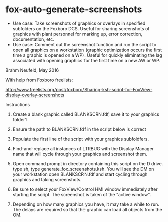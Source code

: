 # fox-auto-generate-screenshots
* Use case: Take screenshots of graphics or overlays in specified subfolders on the Foxboro DCS. Useful for sharing screenshots of graphics with plant personnel for marking up, error correction, documentation, etc. 
* Use case: Comment out the screenshot function and run the script to open all graphics on a workstation (graphic optimization occurs the first time a graphic is opened on a WP). Useful for quickly eliminating the lag associated with opening graphics for the first time on a new AW or WP.

Brahm Neufeld, May 2016

With help from Foxboro freelists: 

http://www.freelists.org/post/foxboro/Sharing-ksh-script-for-FoxView-display-overlay-screenshots

Instructions

1. Create a blank graphic called BLANKSCRN.fdf, save it to your graphics folder1

2. Ensure the path to BLANKSCRN.fdf in the script below is correct

3. Populate the first line of the script with your graphics subfoldfers. 

4. Find-and-replace all instances of LTRBUG with the Display Manager name  that will cycle through your graphics and screenshot them. 

5. Open command prompt in directory containing this script on the D drive. type sh, type  generate_fox_screenshots.ksh. You will see the DM on your workstation  open BLANKSCRN.fdf and start cycling through graphics and taking screenshots. 

6. Be sure to select your FoxView/Control HMI window immediately after starting the script. The screenshot is taken of the "active window".

7. Depending on how many graphics you have, it may take a while to run. The delays are required so that the graphic can load all objects from the OM.
